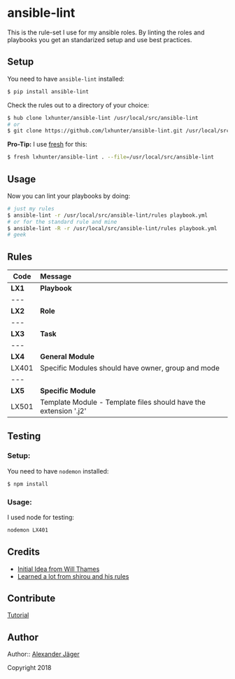 # ansible-lint

This is the rule-set I use for my ansible roles. By linting the roles and playbooks you get an standarized setup and use best practices.

## Setup

You need to have `ansible-lint` installed:

```bash
$ pip install ansible-lint
```

Check the rules out to a directory of your choice:

```bash
$ hub clone lxhunter/ansible-lint /usr/local/src/ansible-lint
# or
$ git clone https://github.com/lxhunter/ansible-lint.git /usr/local/src/ansible-lint
```

**Pro-Tip:** I use [fresh](https://freshshell.com) for this:

```bash
$ fresh lxhunter/ansible-lint . --file=/usr/local/src/ansible-lint
```

## Usage

Now you can lint your playbooks by doing:

```bash
# just my rules
$ ansible-lint -r /usr/local/src/ansible-lint/rules playbook.yml
# or for the standard rule and mine
$ ansible-lint -R -r /usr/local/src/ansible-lint/rules playbook.yml
# geek
```

## Rules

| **Code** | **Message** |
| --- |:---|
| **LX1** | **Playbook** |
| --- | |
| **LX2** | **Role** |
| --- | |
| **LX3** | **Task** |
| --- | |
| **LX4** | **General Module** |
| LX401 | Specific Modules should have owner, group and mode |
| --- | |
| **LX5** | **Specific Module** |
| LX501| Template Module - Template files should have the extension '.j2' |

## Testing

### Setup:

You need to have `nodemon` installed:

```bash
$ npm install
```

### Usage:

I used node for testing:

```bash
nodemon LX401
```

## Credits

* [Initial Idea from Will Thames](https://github.com/willthames/ansible-lint)
* [Learned a lot from shirou and his rules](https://github.com/shirou)

## Contribute

[Tutorial](http://kbroman.github.io/github_tutorial/pages/fork.html)

## Author

Author:: [Alexander Jäger](https://github.com/lxhunter)

Copyright 2018
